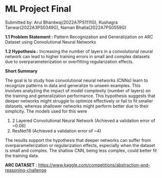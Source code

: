 # ML Project Final
Submitted by: Arul Bhardwaj(2022A7PS1111G), Kushagra Tanwar(2022A3PS0349G), Naman Bhatia(2022A7PS0559G)

****1.1 Problem Statement :****
Pattern Recognization and Generalization on ARC Dataset using Convolutional Neural Networks

****1.2 Hypothesis :****
Increasing the number of layers in a convolutional neural network can lead to higher training errors in small and complex datasets due to overparameterization or overfitting regularization effects.

****Short Summary****

The goal is to study how convolutional neural networks (CNNs) learn to recognize patterns in data and generalize to unseen examples. This involves analyzing the impact of model complexity (number of layers) on the training and generalization performance. This hypothesis suggests that deeper networks might struggle to optimize effectively or fail to fit smaller datasets, whereas shallower networks might perform better due to their simplicity. The models used for this were

1. 2 Layered Convolutional Neural Network (Achieved a validation error of ~0.06)
2. ResNet18 (Achieved a validation error of ~4)

The results support the hypothesis that deeper networks can suffer from overparameterization or regularization effects, especially when the dataset is small and complex. The shallow CNN, being less complex, could better fit the training data.


**ARC DATASET** : https://www.kaggle.com/competitions/abstraction-and-reasoning-challenge



